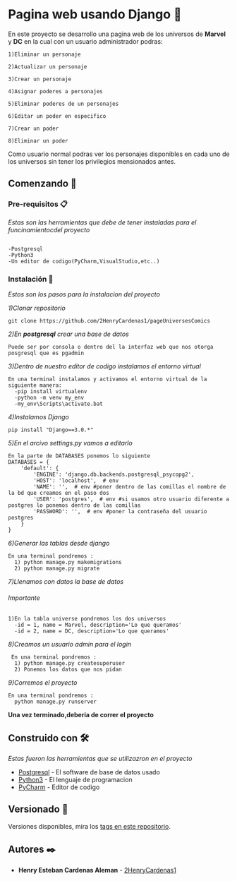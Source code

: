 # Pagina web usando Django :snake:



En este proyecto se desarrollo una pagina web de los universos de **Marvel** y **DC** en la cual con un usuario administrador podras:
```
1)Eliminar un personaje

2)Actualizar un personaje

3)Crear un personaje

4)Asignar poderes a personajes

5)Eliminar poderes de un personajes

6)Editar un poder en especifico

7)Crear un poder

8)Eliminar un poder
```

Como usuario normal podras ver los personajes disponibles en cada uno de los universos sin tener los privilegios mensionados antes.


## Comenzando 🚀

### Pre-requisitos 📋

_Estas son las herramientas que debe de tener instaladas para el funcinamientocdel proyecto_

```

-Postgresql
-Python3
-Un editor de codigo(PyCharm,VisualStudio,etc..)

```

### Instalación 🔧

_Estos son los pasos para la instalacion del proyecto_

_1)Clonar repositorio_

```
git clone https://github.com/2HenryCardenas1/pageUniversesComics
```

_2)En **postgresql** crear una base de datos_

```
Puede ser por consola o dentro del la interfaz web que nos otorga posgresql que es pgadmin
```

_3)Dentro de nuestro editor de codigo instalamos el entorno virtual_

```
En una terminal instalamos y activamos el entorno virtual de la siguiente manera:
  -pip install virtualenv
  -python -m venv my_env
  -my_env\Scripts\activate.bat
```

_4)Instalamos Django_

```
pip install "Django==3.0.*"
```

_5)En el arcivo settings.py vamos a editarlo_

```
En la parte de DATABASES ponemos lo siguiente
DATABASES = {
    'default': {
        'ENGINE': 'django.db.backends.postgresql_psycopg2',
        'HOST': 'localhost',  # env
        'NAME': '',  # env #poner dentro de las comillas el nombre de la bd que creamos en el paso dos
        'USER': 'postgres',  # env #si usamos otro usuario diferente a postgres lo ponemos dentro de las comillas
        'PASSWORD': '',  # env #poner la contraseña del usuario postgres
    }
}
```

_6)Generar las tablas desde django_

```
En una terminal pondremos :
  1) python manage.py makemigrations
  2) python manage.py migrate
```

_7)Llenamos con datos la  base de datos_

###### Importante
```
1)En la tabla universe pondremos los dos universos
  -id = 1, name = Marvel, description='Lo que queramos' 
  -id = 2, name = DC, description='Lo que queramos' 
```

_8)Creamos un usuario admin para el login_

```
 En una terminal pondremos :
  1) python manage.py createsuperuser
  2) Ponemos los datos que nos pidan
 ```

_9)Corremos el proyecto_

```
En una terminal pondremos :
  python manage.py runserver  
```

__Una vez terminado,deberia de correr el proyecto__


## Construido con 🛠️

_Estas fueron las herramientas que se utilizazron en el proyecto_

* [Postgresql](https://www.postgresql.org/download/) - El software de base de datos usado 
* [Python3](https://www.python.org/downloads/) - El lenguaje de programacion 
* [PyCharm](https://www.jetbrains.com/es-es/pycharm/download/#section=windows) - Editor de codigo


## Versionado 📌

Versiones disponibles, mira los [tags en este repositorio](https://github.com/2HenryCardenas1/pageUniversesComics/tags).

## Autores ✒️

* **Henry Esteban Cardenas Aleman** - [2HenryCardenas1](https://github.com/2HenryCardenas1)
